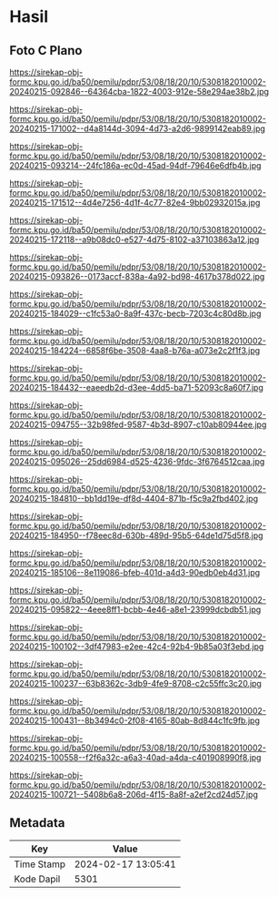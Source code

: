 # Hasil

## Foto C Plano

https://sirekap-obj-formc.kpu.go.id/ba50/pemilu/pdpr/53/08/18/20/10/5308182010002-20240215-092846--64364cba-1822-4003-912e-58e294ae38b2.jpg

https://sirekap-obj-formc.kpu.go.id/ba50/pemilu/pdpr/53/08/18/20/10/5308182010002-20240215-171002--d4a8144d-3094-4d73-a2d6-9899142eab89.jpg

https://sirekap-obj-formc.kpu.go.id/ba50/pemilu/pdpr/53/08/18/20/10/5308182010002-20240215-093214--24fc186a-ec0d-45ad-94df-79646e6dfb4b.jpg

https://sirekap-obj-formc.kpu.go.id/ba50/pemilu/pdpr/53/08/18/20/10/5308182010002-20240215-171512--4d4e7256-4d1f-4c77-82e4-9bb02932015a.jpg

https://sirekap-obj-formc.kpu.go.id/ba50/pemilu/pdpr/53/08/18/20/10/5308182010002-20240215-172118--a9b08dc0-e527-4d75-8102-a37103863a12.jpg

https://sirekap-obj-formc.kpu.go.id/ba50/pemilu/pdpr/53/08/18/20/10/5308182010002-20240215-093826--0173accf-838a-4a92-bd98-4617b378d022.jpg

https://sirekap-obj-formc.kpu.go.id/ba50/pemilu/pdpr/53/08/18/20/10/5308182010002-20240215-184029--c1fc53a0-8a9f-437c-becb-7203c4c80d8b.jpg

https://sirekap-obj-formc.kpu.go.id/ba50/pemilu/pdpr/53/08/18/20/10/5308182010002-20240215-184224--6858f6be-3508-4aa8-b76a-a073e2c2f1f3.jpg

https://sirekap-obj-formc.kpu.go.id/ba50/pemilu/pdpr/53/08/18/20/10/5308182010002-20240215-184432--eaeedb2d-d3ee-4dd5-ba71-52093c8a60f7.jpg

https://sirekap-obj-formc.kpu.go.id/ba50/pemilu/pdpr/53/08/18/20/10/5308182010002-20240215-094755--32b98fed-9587-4b3d-8907-c10ab80944ee.jpg

https://sirekap-obj-formc.kpu.go.id/ba50/pemilu/pdpr/53/08/18/20/10/5308182010002-20240215-095026--25dd6984-d525-4236-9fdc-3f6764512caa.jpg

https://sirekap-obj-formc.kpu.go.id/ba50/pemilu/pdpr/53/08/18/20/10/5308182010002-20240215-184810--bb1dd19e-df8d-4404-871b-f5c9a2fbd402.jpg

https://sirekap-obj-formc.kpu.go.id/ba50/pemilu/pdpr/53/08/18/20/10/5308182010002-20240215-184950--f78eec8d-630b-489d-95b5-64de1d75d5f8.jpg

https://sirekap-obj-formc.kpu.go.id/ba50/pemilu/pdpr/53/08/18/20/10/5308182010002-20240215-185106--8e119086-bfeb-401d-a4d3-90edb0eb4d31.jpg

https://sirekap-obj-formc.kpu.go.id/ba50/pemilu/pdpr/53/08/18/20/10/5308182010002-20240215-095822--4eee8ff1-bcbb-4e46-a8e1-23999dcbdb51.jpg

https://sirekap-obj-formc.kpu.go.id/ba50/pemilu/pdpr/53/08/18/20/10/5308182010002-20240215-100102--3df47983-e2ee-42c4-92b4-9b85a03f3ebd.jpg

https://sirekap-obj-formc.kpu.go.id/ba50/pemilu/pdpr/53/08/18/20/10/5308182010002-20240215-100237--63b8362c-3db9-4fe9-8708-c2c55ffc3c20.jpg

https://sirekap-obj-formc.kpu.go.id/ba50/pemilu/pdpr/53/08/18/20/10/5308182010002-20240215-100431--8b3494c0-2f08-4165-80ab-8d844c1fc9fb.jpg

https://sirekap-obj-formc.kpu.go.id/ba50/pemilu/pdpr/53/08/18/20/10/5308182010002-20240215-100558--f2f6a32c-a6a3-40ad-a4da-c401908990f8.jpg

https://sirekap-obj-formc.kpu.go.id/ba50/pemilu/pdpr/53/08/18/20/10/5308182010002-20240215-100721--5408b6a8-206d-4f15-8a8f-a2ef2cd24d57.jpg


## Metadata

| Key        | Value               |
| ---------- | ------------------- |
| Time Stamp | 2024-02-17 13:05:41 |
| Kode Dapil | 5301                |



